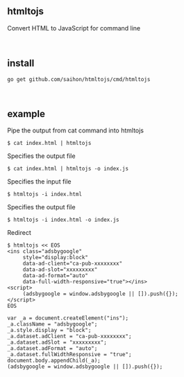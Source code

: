 ## htmltojs

Convert HTML to JavaScript for command line

<br/>

## install

```
go get github.com/saihon/htmltojs/cmd/htmltojs
```

<br/>

## example

Pipe the output from cat command into htmltojs

```
$ cat index.html | htmltojs
```

Specifies the output file

```
$ cat index.html | htmltojs -o index.js
```

Specifies the input file

```
$ htmltojs -i index.html
```

Specifies the output file

```
$ htmltojs -i index.html -o index.js
```

Redirect

```
$ htmltojs << EOS
<ins class="adsbygoogle"
     style="display:block"
     data-ad-client="ca-pub-xxxxxxxx"
     data-ad-slot="xxxxxxxxx"
     data-ad-format="auto"
     data-full-width-responsive="true"></ins>
<script>
     (adsbygoogle = window.adsbygoogle || []).push({});
</script>
EOS

var _a = document.createElement("ins");
_a.className = "adsbygoogle";
_a.style.display = "block";
_a.dataset.adClient = "ca-pub-xxxxxxxx";
_a.dataset.adSlot = "xxxxxxxxx";
_a.dataset.adFormat = "auto";
_a.dataset.fullWidthResponsive = "true";
document.body.appendChild(_a);
(adsbygoogle = window.adsbygoogle || []).push({});

```

<br/>
<br/>
